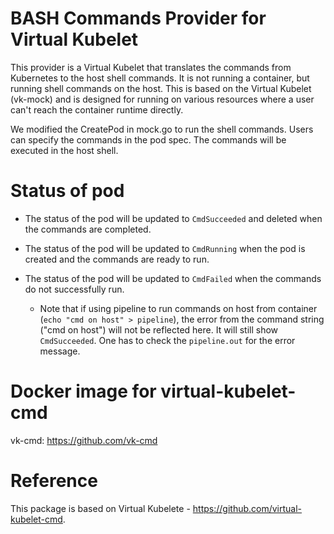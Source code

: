 # BASH Commands Provider for Virtual Kubelet

This provider is a Virtual Kubelet that translates the commands from Kubernetes to the host shell commands. It is not running a container, but running shell commands on the host. This is based on the Virtual Kubelet (vk-mock) and is designed for running on various resources where a user can't reach the container runtime directly.

We modified the CreatePod in mock.go to run the shell commands. Users can specify the commands in the pod spec. The commands will be executed in the host shell. 

# Status of pod
- The status of the pod will be updated to `CmdSucceeded` and deleted when the commands are completed.

- The status of the pod will be updated to `CmdRunning` when the pod is created and the commands are ready to run.

- The status of the pod will be updated to `CmdFailed` when the commands do not successfully run. 
    - Note that if using pipeline to run commands on host from container (`echo "cmd on host" > pipeline`), the error from the command string ("cmd on host") will not be reflected here. It will still show `CmdSucceeded`. One has to check the `pipeline.out` for the error message.

# Docker image for virtual-kubelet-cmd
vk-cmd: https://github.com/vk-cmd

# Reference
This package is based on Virtual Kubelete - https://github.com/virtual-kubelet-cmd.